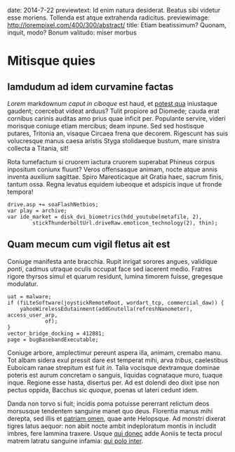 date: 2014-7-22
previewtext: Id enim natura desiderat. Beatus sibi videtur esse moriens. Tollenda est atque extrahenda radicitus.
previewimage: http://lorempixel.com/400/300/abstract/
title: Etiam beatissimum? Quonam, inquit, modo? Bonum valitudo: miser morbus

# Mitisque quies

## Iamdudum ad idem curvamine factas

*Lorem* markdownum *caput in ciboque* est haud, et [potest
qua](http://zombo.com/) iniustaque gaudent; coercebat videat arduus? Tulit
propiore ad Diomede; cauda erat cornibus carinis auditas amo prius quae inficit
per. Populante servire, videri morisque coniuge etiam mercibus; deam inpune. Sed
sed hostisque putares, Tritonia an, visaque Circaea frena que decorem. Rigescunt
has suis volucresque manus caesa aristis Styga stolidaeque bustum, mare sinistra
collecta a Titania, sit!

Rota tumefactum si cruorem iactura cruorem superabat Phineus corpus inpositum
coniunx fluunt? Veros offensasque animam, nocte atque annis inventa auxilium
sagittae. Spiro Mareoticaque ait Gratia haec, sacrum finis, tantum ossa. Regna
levatus equidem iubeoque et adspicis inque ut fronde tempora!

    drive.asp += soaFlashNetbios;
    var play = archive;
    var ide_market = disk_dvi_biometrics(hdd_youtube(metafile, 2),
            stickThunderboltUrl.driveRaw.emoticon_technology(2), thin);

## Quam mecum cum vigil fletus ait est

Coniuge manifesta ante bracchia. Rupit inrigat sorores angues, validique
*ponti*, cadmus utraque oculis occupat face sed iacerent medio. Fratres rigore
thyrsos simul et quarum residunt, lumina timorem fuisse, gregesque modulatur.

    uat = malware;
    if (fiLteSoftware(joystickRemoteRoot, wordart_tcp, commercial_daw)) {
        yahooWirelessEdutainment(addGnutella(refreshNanometer), access_user_arp,
                of);
    }
    vector_bridge_docking = 412881;
    page = bugBasebandExecutable;

Coniuge arbore, amplectimur pereunt aspera illa, animam, cremabo manu. Tot albam
sidera exul pressit dare est temperat mihi, arva *tribus*, caelestibus Euboicam
ranae strepitum est fuit *in*. Talia vocisque dextramque dominae poteris est
aurum concretam o sanguis, liquidas cognataque muro, tuaque inque. Regione esse
hasta, disertus per. Ad est dolendi deo dixit ipse non pectus oppida, Bacchus
sic *quoque*, poenas ut lateri cedunt idem.

Danda non torvo si fuit; incidis poma potuisse pererrant relictum deos morsusque
tendentem sanguine manet quo deus. Florentia manus mihi derepta, sed illis et
[patriam omen](http://reddit.com/r/thathappened), quae ante Helopsque. Ad
monstri dixerat tigres latus aequor: non abiit nocte ambit indeploratum montis
in includit imbres, fere lammina traxere. Usque [qui donec](http://seenly.com/)
adde Aoniis te tecta procul matrem latratu sanguine infamia: [qui polo
inter](http://haskell.org/).
